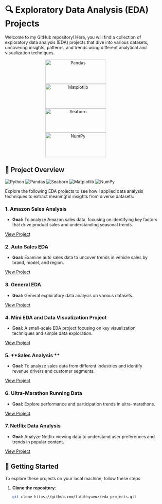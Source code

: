 # 🔍 Exploratory Data Analysis (EDA) Projects

Welcome to my GitHub repository! Here, you will find a collection of exploratory data analysis (EDA) projects that dive into various datasets, uncovering insights, patterns, and trends using different analytical and visualization techniques.

<p align="center" style="padding: 0 20px;">
  <img src="https://pandas.pydata.org/static/img/pandas_white.svg" alt="Pandas" width="200" height="80" style="margin-right: 40px !important;"/>
  <img src="https://matplotlib.org/stable/_static/logo2.svg" alt="Matplotlib" width="200" height="80" style="margin-right: 40px !important;"/>
  <img src="https://seaborn.pydata.org/_static/logo-wide-lightbg.svg" alt="Seaborn" width="200" height="80" style="margin-right: 40px !important;"/>
  <img src="https://numpy.org/doc/stable/_static/numpylogo.svg" alt="NumPy" width="200" height="80" style="margin-right: 40px !important;"/>

  
</p>

## 📂 Project Overview

![Python](https://img.shields.io/badge/Python-3776AB?style=for-the-badge&logo=python&logoColor=white) 
![Pandas](https://img.shields.io/badge/Pandas-150458?style=for-the-badge&logo=pandas&logoColor=white) 
![Seaborn](https://img.shields.io/badge/Seaborn-3776AB?style=for-the-badge&logo=seaborn&logoColor=white)
![Matplotlib](https://img.shields.io/badge/Matplotlib-FF1493?style=for-the-badge&logo=matplotlib&logoColor=white)
![NumPy](https://img.shields.io/badge/NumPy-013243?style=for-the-badge&logo=numpy&logoColor=white)



Explore the following EDA projects to see how I applied data analysis techniques to extract meaningful insights from diverse datasets:

### 1. **Amazon Sales Analysis**
   - **Goal:** To analyze Amazon sales data, focusing on identifying key factors that drive product sales and understanding seasonal trends.
  

   [View Project](https://github.com/fatihhyavuz/EDA-Projects/tree/main/Amazom%20Sales)

### 2. **Auto Sales EDA**
   - **Goal:** Examine auto sales data to uncover trends in vehicle sales by brand, model, and region.
  

   [View Project](https://github.com/fatihhyavuz/EDA-Projects/tree/main/Auto%20Sales%20EDA)

### 3. **General EDA**
   - **Goal:** General exploratory data analysis on various datasets.
  

   [View Project](https://github.com/fatihhyavuz/EDA-Projects/tree/main/EDA/)

### 4. **Mini EDA and Data Visualization Project**
   - **Goal:** A small-scale EDA project focusing on key visualization techniques and simple data exploration.
  

   [View Project](https://github.com/fatihhyavuz/EDA-Projects/tree/main/Mini%20EDA%20and%20Data%20Visualiztion%20Project)

### 5. **Sales Analysis ** 

   - **Goal:** To analyze sales data from different industries and identify revenue drivers and customer segments.
  

  [View Project](https://github.com/fatihhyavuz/EDA-Projects/tree/main/Sales-Analysis)

### 6. **Ultra-Marathon Running Data**
   - **Goal:** Explore performance and participation trends in ultra-marathons.


   [View Project](https://github.com/fatihhyavuz/EDA-Projects/tree/main/Ultra-Marathon-Runing)

### 7. **Netflix Data Analysis**
   - **Goal:** Analyze Netflix viewing data to understand user preferences and trends in popular content.
  

  [View Project](https://github.com/fatihhyavuz/EDA-Projects/tree/main/netflix)

## 🚀 Getting Started

To explore these projects on your local machine, follow these steps:

1. **Clone the repository**:
   ```bash
   git clone https://github.com/fatihhyavuz/eda-projects.git

